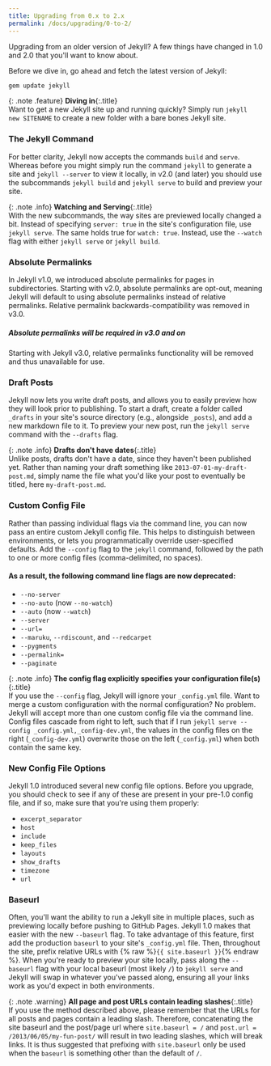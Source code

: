 ```yaml
---
title: Upgrading from 0.x to 2.x
permalink: /docs/upgrading/0-to-2/
---
```


Upgrading from an older version of Jekyll? A few things have changed in 1.0
and 2.0 that you'll want to know about.

Before we dive in, go ahead and fetch the latest version of Jekyll:

```sh
gem update jekyll
```

{: .note .feature}
**Diving in**{:.title}<br>
Want to get a new Jekyll site up and running quickly? Simply
run <code>jekyll new SITENAME</code> to create a new folder with a bare bones
Jekyll site.

### The Jekyll Command

For better clarity, Jekyll now accepts the commands `build` and `serve`.
Whereas before you might simply run the command `jekyll` to generate a site
and `jekyll --server` to view it locally, in v2.0 (and later) you should
use the subcommands `jekyll build` and `jekyll serve` to build and preview
your site.

{: .note .info}
**Watching and Serving**{:.title}<br>
With the new subcommands, the way sites are previewed locally
changed a bit. Instead of specifying `server: true` in the site's
configuration file, use `jekyll serve`. The same holds true for
`watch: true`. Instead, use the `--watch` flag with either `jekyll serve`
or `jekyll build`.

### Absolute Permalinks

In Jekyll v1.0, we introduced absolute permalinks for pages in
subdirectories. Starting with v2.0, absolute permalinks are opt-out,
meaning Jekyll will default to using absolute permalinks instead of
relative permalinks. Relative permalink backwards-compatibility was removed in v3.0.

<div class="note warning" id="absolute-permalinks-warning">
  <h5 markdown="1">Absolute permalinks will be required in v3.0 and on</h5>
  <p markdown="1">
    Starting with Jekyll v3.0, relative permalinks functionality will be removed and thus unavailable for use.
  </p>
</div>

### Draft Posts

Jekyll now lets you write draft posts, and allows you to easily preview how
they will look prior to publishing. To start a draft, create a folder
called `_drafts` in your site's source directory (e.g., alongside `_posts`),
and add a new markdown file to it. To preview your new post, run the
`jekyll serve` command with the `--drafts` flag.

{: .note .info}
**Drafts don't have dates**{:.title}<br>
Unlike posts, drafts don't have a date, since they haven't
been published yet. Rather than naming your draft something like
`2013-07-01-my-draft-post.md`, simply name the file what you'd like your
post to eventually be titled, here `my-draft-post.md`.

### Custom Config File

Rather than passing individual flags via the command line, you can now pass
an entire custom Jekyll config file. This helps to distinguish between
environments, or lets you programmatically override user-specified
defaults. Add the `--config` flag to the `jekyll` command, followed
by the path to one or more config files (comma-delimited, no spaces).

#### As a result, the following command line flags are now deprecated:

* `--no-server`
* `--no-auto` (now `--no-watch`)
* `--auto` (now `--watch`)
* `--server`
* `--url=`
* `--maruku`, `--rdiscount`, and `--redcarpet`
* `--pygments`
* `--permalink=`
* `--paginate`

{: .note .info}
**The config flag explicitly specifies your configuration file(s)**{:.title}<br>
If you use the `--config` flag, Jekyll will ignore your
`_config.yml` file. Want to merge a custom configuration with the normal
configuration? No problem. Jekyll will accept more than one custom config
file via the command line. Config files cascade from right to left, such
that if I run `jekyll serve --config _config.yml,_config-dev.yml`,
the values in the config files on the right (`_config-dev.yml`) overwrite
those on the left (`_config.yml`) when both contain the same key.

### New Config File Options

Jekyll 1.0 introduced several new config file options. Before you upgrade,
you should check to see if any of these are present in your pre-1.0 config
file, and if so, make sure that you're using them properly:

* `excerpt_separator`
* `host`
* `include`
* `keep_files`
* `layouts`
* `show_drafts`
* `timezone`
* `url`

### Baseurl

Often, you'll want the ability to run a Jekyll site in multiple places,
such as previewing locally before pushing to GitHub Pages. Jekyll 1.0 makes
that easier with the new `--baseurl` flag. To take advantage of this
feature, first add the production `baseurl` to your site's `_config.yml`
file. Then, throughout the site, prefix relative URLs
with {% raw %}`{{ site.baseurl }}`{% endraw %}.
When you're ready to preview your site locally, pass along the `--baseurl`
flag with your local baseurl (most likely `/`) to `jekyll serve` and Jekyll
will swap in whatever you've passed along, ensuring all your links work as
you'd expect in both environments.

{: .note .warning}
**All page and post URLs contain leading slashes**{:.title}<br>
If you use the method described above, please remember
that the URLs for all posts and pages contain a leading slash. Therefore,
concatenating the site baseurl and the post/page url where
`site.baseurl = /` and `post.url = /2013/06/05/my-fun-post/` will
result in two leading slashes, which will break links. It is thus
suggested that prefixing with `site.baseurl` only be used when the
`baseurl` is something other than the default of `/`.
